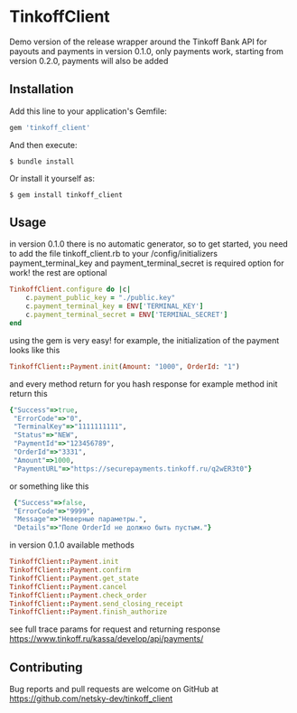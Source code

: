 # TinkoffClient

Demo version of the release wrapper around the Tinkoff Bank API for payouts and payments
in version 0.1.0, only payments work, starting from version 0.2.0, payments will also be added

## Installation

Add this line to your application's Gemfile:

```ruby
gem 'tinkoff_client'
```

And then execute:

    $ bundle install

Or install it yourself as:

    $ gem install tinkoff_client

## Usage

in version 0.1.0 there is no automatic generator, so to get started, you need to add the file
tinkoff_client.rb to your /config/initializers
payment_terminal_key and payment_terminal_secret is required option for work!
the rest are optional

```ruby
TinkoffClient.configure do |c|
    c.payment_public_key = "./public.key"
	c.payment_terminal_key = ENV['TERMINAL_KEY']
	c.payment_terminal_secret = ENV['TERMINAL_SECRET']
end

```

using the gem is very easy!
for example, the initialization of the payment looks like this

```ruby
TinkoffClient::Payment.init(Amount: "1000", OrderId: "1")
```

and every method return for you hash response for example method init return this
```ruby
{"Success"=>true,
 "ErrorCode"=>"0",
 "TerminalKey"=>"1111111111",
 "Status"=>"NEW",
 "PaymentId"=>"123456789",
 "OrderId"=>"3331",
 "Amount"=>1000,
 "PaymentURL"=>"https://securepayments.tinkoff.ru/q2wER3t0"}
 ```

or something like this

```ruby
 {"Success"=>false, 
 "ErrorCode"=>"9999", 
 "Message"=>"Неверные параметры.", 
 "Details"=>"Поле OrderId не должно быть пустым."}
 ```

in version 0.1.0 available methods
```ruby
TinkoffClient::Payment.init
TinkoffClient::Payment.confirm
TinkoffClient::Payment.get_state
TinkoffClient::Payment.cancel
TinkoffClient::Payment.check_order
TinkoffClient::Payment.send_closing_receipt
TinkoffClient::Payment.finish_authorize
```

see full trace params for request and returning response
https://www.tinkoff.ru/kassa/develop/api/payments/
## Contributing

Bug reports and pull requests are welcome on GitHub at https://github.com/netsky-dev/tinkoff_client
